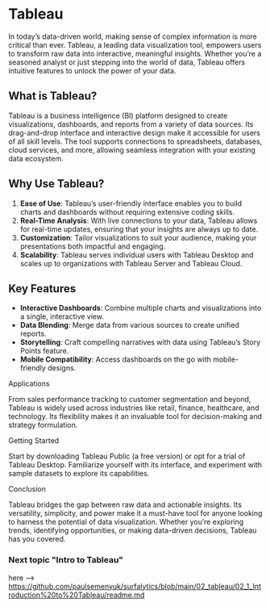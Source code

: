 # Tableau

In today’s data-driven world, making sense of complex information is more critical than ever. Tableau, a leading data visualization tool, empowers users to transform raw data into interactive, meaningful insights. Whether you’re a seasoned analyst or just stepping into the world of data, Tableau offers intuitive features to unlock the power of your data.

## What is Tableau?

Tableau is a business intelligence (BI) platform designed to create visualizations, dashboards, and reports from a variety of data sources. Its drag-and-drop interface and interactive design make it accessible for users of all skill levels. The tool supports connections to spreadsheets, databases, cloud services, and more, allowing seamless integration with your existing data ecosystem.

## Why Use Tableau?

1. **Ease of Use**: Tableau’s user-friendly interface enables you to build charts and dashboards without requiring extensive coding skills.
2. **Real-Time Analysis**: With live connections to your data, Tableau allows for real-time updates, ensuring that your insights are always up to date.
3. **Customization**: Tailor visualizations to suit your audience, making your presentations both impactful and engaging.
4. **Scalability**: Tableau serves individual users with Tableau Desktop and scales up to organizations with Tableau Server and Tableau Cloud.

## Key Features

- **Interactive Dashboards**: Combine multiple charts and visualizations into a single, interactive view.
- **Data Blending**: Merge data from various sources to create unified reports.
- **Storytelling**: Craft compelling narratives with data using Tableau’s Story Points feature.
- **Mobile Compatibility**: Access dashboards on the go with mobile-friendly designs.

Applications

From sales performance tracking to customer segmentation and beyond, Tableau is widely used across industries like retail, finance, healthcare, and technology. Its flexibility makes it an invaluable tool for decision-making and strategy formulation.

Getting Started

Start by downloading Tableau Public (a free version) or opt for a trial of Tableau Desktop. Familiarize yourself with its interface, and experiment with sample datasets to explore its capabilities.

Conclusion

Tableau bridges the gap between raw data and actionable insights. Its versatility, simplicity, and power make it a must-have tool for anyone looking to harness the potential of data visualization. Whether you’re exploring trends, identifying opportunities, or making data-driven decisions, Tableau has you covered.

### Next topic "Intro to Tableau"
here --> https://github.com/paulsemenyuk/surfalytics/blob/main/02_tableau/02_1_Introduction%20to%20Tableau/readme.md
